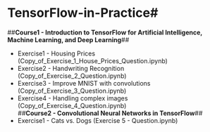 # TensorFlow-in-Practice#
##**Course1 - Introduction to TensorFlow for Artificial Intelligence, Machine Learning, and Deep Learning**##<br/>
  - Exercise1 - Housing Prices (Copy_of_Exercise_1_House_Prices_Question.ipynb)<br/>
  - Exercise2 - Handwriting Recognition (Copy_of_Exercise_2_Question.ipynb)<br/>
  - Exercise3 - Improve MNIST with convolutions (Copy_of_Exercise_3_Question.ipynb)<br/>
  - Exercise4 - Handling complex images (Copy_of_Exercise_4_Question.ipynb)<br/>
##**Course2 - Convolutional Neural Networks in TensorFlow**##<br/>
  - Exercise1 - Cats vs. Dogs (Exercise 5 - Question.ipynb)<br/>
